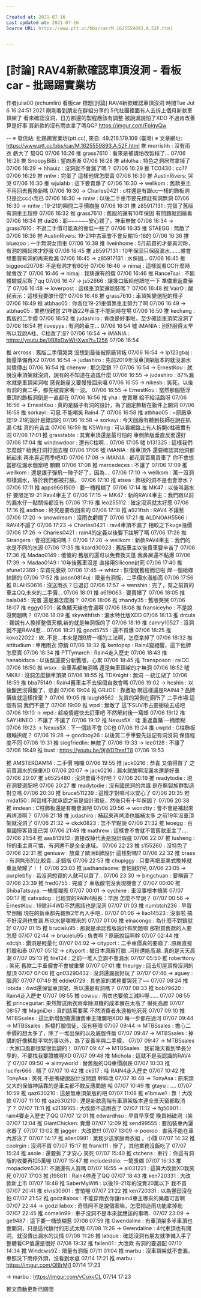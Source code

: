 ```yaml
---

Created at: 2021-07-16
Last updated at: 2021-07-16
Source URL: https://www.ptt.cc/bbs/car/M.1625559893.A.52F.html


---
```


# [討論] RAV4新款確認車頂沒洞 - 看板 car - 批踢踢實業坊


作者julia00 (echumlin)
看板car
標題\[討論\] RAV4新款確認車頂沒洞
時間Tue Jul 6 16:24:51 2021
剛剛看到朋友在群組分享的 5代社團裡面有人去拆上個月新款車頂架了 看來確認沒洞，日方那邊的製程應該有調整 被說漏說怕了XDD 不過肯改善算是好事 買新款的沒有雨衣拿了嗎QQ? <https://imgur.com/FplgyQw>

\-- ※ 發信站: 批踢踢實業坊(ptt.cc), 來自: 49.216.179.109 (臺灣) ※ 文章網址: <https://www.ptt.cc/bbs/car/M.1625559893.A.52F.html>
推 morrishh : 沒有雨衣 虧大了 幫QQ 07/06 16:26
推 grass7610 : 看來是被講怕改製程了... 07/06 16:26
推 SnoopyBiBi : 望向淅淅 07/06 16:28
推 ahlolha : 特色之洞居然拿掉了 07/06 16:29
→ hhauiz : 沒洞就不會漏了嗎？ 07/06 16:29
推 TC0430 : cc?? 07/06 16:29
推 nntw : 完蛋了 這樣他牌怎麼賣 07/06 16:30
推 AustinRivers: 哭哭 07/06 16:30
推 wjuiahb : 這下要賣爆了 07/06 16:30
→ wellkom : 舊款車主不用回去舊換新嗎 07/06 16:30
→ Charles0421 : c柱還是有跟cc一樣的飾板洞 只是比cc小而已 07/06 16:30
→ nntw : 以後二手車市要先標註有洞無洞 07/06 16:30
→ nntw : 19-21的瞬間二手價崩盤 07/06 16:31
推 z85917131 : 完蛋了舊版有洞車主超慘 07/06 16:32
推 grass7610 : 舊版的還有10年保固 有問題就回廠看 07/06 16:34
推 dai26 : 耶~~~~~~安心買了，神車無敵 07/06 16:34
→ grass7610 : 不過二手價可能真的會低一些了 07/06 16:35
推 STAEGG : 無敵了 07/06 16:36
推 AustinRivers: 19-21中古車會不會反輸15-18的 07/06 16:36
推 bluezoo : 一手無洞女用車 07/06 16:38
推 liveinhome : 5月前買的才是真河粉，有洞的開起來才舒服 07/06 16:45
推 z85917131 : 10年保固只保固漏水…….誰會想要買有洞的再來換漏 07/06 16:45
→ z85917131 : 水保固… 07/06 16:45
推 biggood20708: 不是有洞才有60分 07/06 16:46
→ nimaj : 這樣就看CC什麼時候會改了 07/06 16:46
→ nimaj : 我猜還有的撐 07/06 16:46
推 RanceTsai : 不能體驗威尼斯了qq 07/06 16:47
→ js52666 : 讓幾口飯給他牌吃一下 準備重返農藥了 07/06 16:48
→ loverpost : 這樣車頂架還能裝嗎？ 07/06 16:48
推 VairO : 酸民表示：這樣我要酸什麼? 07/06 16:48
推 grass7610 : 車頂架變選配的樣子 07/06 16:49
推 atbhao05 : 你各位19-21車價靠車主努力了啊 07/06 16:49
→ atbhao05 : 業務很難當 21年跟22年車主不能同時在場 07/06 16:50
推 kechang : 舊版的二手價 07/06 16:52
推 judashiro : 肯改是好事啦，至少確認車頂架沒洞了 07/06 16:54
推 iloveyys : 有洞的車主... 07/06 16:54
噓 iMANIA : 別舒服得太早 所以我說A柱、C柱改了沒? 07/06 16:54
→ iMANIA : <https://youtu.be/9B8xDwWHXws?t=1256> 07/06 16:54

推 arcross : 舊版二手價哭哭 沒想到最後被原廠背叛 07/06 16:54
→ lp123gbaj : 銷量準備再X2 07/06 16:54
→ judashiro : 先前2019年沒車頂架版本的就沒漏水災情傳出 07/06 16:54
推 chenyw : 那怎麼鎖 ?? 07/06 16:54
→ ErnestKou : 就說沒車頂架就沒洞，說有的不知道在造謠什麼 07/06 16:55
→ judashiro : 87%漏水就是車頂架洞啦 感覺銷量又要慢慢回來囉 07/06 16:55
→ nikesb : 笑死。以後有洞的賣二手，都先被買家嘴一波。 07/06 16:55
→ ErnestKou : 當然那個懸浮車頂的飾板洞倒是一直都在 07/06 16:56
推 yha : 會賣爆 給不給活路呀 07/06 16:56
→ ErnestKou : 真的是腦子有洞的設計，為了固定飾板在鈑件上開洞 07/06 16:58
推 sorkayi : 可惡 不能嘲笑 Rain4 了 07/06 16:58
推 atbhao05 : =原廠承認19-21的設計是錯誤的 07/06 16:58
→ sorkayi : 今天回廠有聽到技師在說在抓漏 C柱 真的有苦主 07/06 16:59
推 KSWang : 可以看網路上有人拆開c柱確實有洞 07/06 17:01
推 grasstable : 其實車頂還是最可怕的 車側飾版垂直反而還好 07/06 17:04
推 windowdoor : 還有C柱啊... 07/06 17:05
噓 b131325 : 這樣我們怎麼酸? 給我打洞打回去喔 07/06 17:06
噓 iMANIA : 除車頂外 還要確認其他洞都補起來 再來喜迎雨季吧XD 07/06 17:08
→ iMANIA : 都花買百萬買車了 你不會想當那位漏水個案吧 顆顆 07/06 17:08
推 mercedeces : 不讓了 07/06 17:09
推 wellkom : 還是讓子彈飛一陣子好了，因為.... 07/06 17:10
→ wellkom : 萬一沒洞照樣漏水，等於我們都被打臉。 07/06 17:10
推 atsea : 飾板的洞不是也會滲水？ 07/06 17:11
推 apps9661509 : 要一桶糨糊了 07/06 17:14
推 MK47 : 以後叫漏水仔 要限定19-21 Rav4車主了 07/06 17:15
→ MK47 : 新的RAV4車主：我們跟以前的漏水仔一點關係都沒有 07/06 17:16
推 leo255112 : 確定沒洞就太好惹 07/06 17:16
推 asdhse : 終究是要改回來的 07/06 17:18
推 a921fish : RAV4 不讓惹 07/06 17:20
→ snowdream : 沒雨衣虧爛了 07/06 17:21
推 ALDNOAH5566 : RAV4不讓了 07/06 17:23
→ Charles0421 : rav4車頂不漏了 相較之下kuga漲價 07/06 17:26
→ Charles0421 : rain4的定義以後要下註解了嗎 07/06 17:26
推 Strangers : 會招回補洞嗎？ 07/06 17:28
→ wellkom : 新款RAV4車主：我們的水是不同的水源 07/06 17:35
推 lizard30923 : 舊版車主以後賣車要辛苦了 07/06 17:36
推 Madao0149 : 傻傻的 舊版的還可以免費換天蓬 我鼻屎還不黏爆 07/06 17:39
→ Madao0149 : 10年後舊車沒差 直接用Silicone封死 07/06 17:40
推 afune12369 : 早買先衰欸 07/06 17:45
→ whizz : 恢復就舊程而已啦 焊一個給螺絲鎖的 07/06 17:52
推 jason0814uj : 限量有洞版，二手價水漲船高 07/06 17:56
推 BLAHS0616 : 沒送雨衣？已退訂 07/06 17:57
→ wenshin : 完了，幫之前買的車主QQ,未來的二手價... 07/06 18:01
推 a619063 : 要賣爆了 07/06 18:05
推 bala045 : 完蛋 還是漏怎麼辦？ 07/06 18:06
推 zhandy35 : 舊版哭哭 07/06 18:07
推 eggy0501 : 鯊魚鰭天線也會漏啊 07/06 18:08
推 fransiceyho : 不是說沒問題嗎？ 07/06 18:09
推 skywithfish : 漏水特仕版XDD 07/06 18:13
推 drcula : 聽說有人換掉整個天棚,新的就是無洞版的了 07/06 18:19
推 camry10527 : 沒洞就不是RAV4惹... 07/06 18:21
推 good5755 : 還不買爆 07/06 18:25
推 koko22022 : 欸..不是...本來是跟B牌一樣的工法啊，怎麼拿掉了 07/06 18:32
推 attitudium : 車用雨衣 滯銷 07/06 18:32
推 kentopsp : Rain4變絕響，這下他牌怎麼賣 07/06 18:34
推 PTTymarch : Rain4走入歷史 07/06 18:43
推 hanabidsca : 以後酸還要分新舊版，心累 07/06 18:45
推 Transposon : raiCC 07/06 18:50
推 wsxx : 全車系都無洞嗎 還是無車頂架的才無洞 07/06 18:52
噓 MKIU : 沒洞怎麼鎖車頂架 07/06 18:55
推 TDKnight : 無洞 一統江湖了 07/06 18:59
推 bba75149 : Rain4舊車主不去組個自救會嗎 07/06 19:02
→ hcshin : 以後酸民沒得酸了，悲劇 07/06 19:04
推 GRJOE : 靠邀勒 啊這樣還是RAIN4？品牌價值就這樣捨棄？ 07/06 19:05
推 laugh8562 : 先買的哭倒在廁所了 二手市場:這個有洞 我們不要了 07/06 19:09
推 wpd : 無敵了 這下SUV市占要衝破五成吧 07/06 19:10
→ wpd : 趁疫情趕快去訂車吧 不然解封後一窩蜂 07/06 19:12
推 SAYHINEO : 不讓了 不讓了 07/06 19:12
推 Nexus5X : 哇 重返農藥 一桶漿糊 07/06 19:23
→ Nexus5X : 下一個該不會 CC也 07/06 19:24
推 uwptd : C柱飾板跟輪拱呢？ 07/06 19:28
→ goodboy26 : 以後買二手車要先註記有洞沒洞 保值程度不同 07/06 19:31
推 siegfriedlin: 無敵了 07/06 19:33
→ lee0128 : 不讓了 07/06 19:49
推 bust : <https://youtu.be/9jWDTtesfT8> 07/06 19:53

推 AMSTERDAM14 : 二手價 嘣囉 07/06 19:55
推 jack0216 : 恭喜 又值得買了 之前買漏水的保重XD 07/06 20:07
→ jack0216 : 漏水就酸啊沒漏水還是好車 07/06 20:07
推 s6525480 : 沒洞會賣不好吧？ 07/06 20:19
推 readytodie : 現在洞要選配吧 07/06 20:27
推 readytodie : 沒有國民洞的共識 是在撕裂族群製造對立嗎 07/06 20:30
推 bruce511239 : 這樣才對嘛可以安心了 07/06 20:35
推 mida150 : 阿這樣不就承認之前是設計瑕疵，然後只有十年保固？ 07/06 20:38
推 imdean : C柱飾板還是有機會漏吧 07/06 20:56
→ wondtty : 會不會是補起來再烤漆啊？ 07/06 21:18
推 judashiro : 補起來再烤漆也腦補太多 之前19年沒車頂架就沒洞了 07/06 21:32
→ ckck0823 : 怎不早點說 07/06 21:32
推 leoegg : 百萬國慘客貨車已哭 07/06 21:49
推 mathrew : 這樣會不會就不管舊款車主了.... 07/06 21:54
推 aas813913 : 直接改掉代表是設計瑕疵 07/06 22:07
推 lusheng : 19的車主真可憐，有洞還不是全全速域。 07/06 22:23
推 s155260 : 沒特色了 07/06 22:31
推 geniusw : 放棄了歐洲B牌設計 這樣對嗎!? 07/06 22:32
推 brass : 有洞無形的比較貴...走錯版 07/06 22:53
推 chupiggy : 只要再把車美式換掉就重返榮耀了！！ 07/06 23:03
推 justhandsome: 會怕就好吼 07/06 23:05
→ purplebfly : 若沒洞想買的人就可以買了.. 07/06 23:30
→ bingchuan : 要稱霸了 07/06 23:39
推 fred0755 : 完蛋了 車版酸宅沒表現機會了 07/07 00:00
推 ShibaTatsuya: 一桶漿糊惹 07/07 00:01
→ cychine : 車沒事根本搞笑 07/07 00:17
推 catvsdog : 已經買的RAIN4船長：早說 怎麼不早說？ 07/07 00:56
→ ErnestKou : 19除非4WD不然應該也是沒洞 07/07 01:03
推 numbtch236 : 早買早倒楣 現在的新車都先觀察2年再入手吧.. 07/07 01:06
→ liao14523 : 沒事啦 搞不好沒洞也會漏 所以水是哪裡來的 07/07 01:06
推 elnacongo : 為什麼不對鎖就好 07/07 01:15
推 brucielu95 : 那就是承認舊版設計有問題嘛 那對買舊款的人要怎麼 07/07 02:44
→ brucielu95 : 負責啊？原廠說話啊幹 07/07 02:44
推 xdctjh : 鑽洞是輕量化 07/07 04:02
→ cityport : 二手車價真的要崩了..原廠直接打臉和泰 07/07 05:12
→ cityport : 被日本原廠打臉..河粉還能高潮..真的是天天高潮 07/07 05:13
推 fire124 : 之前一堆人立旗不會漏水 07/07 05:50
推 roberttony : 笑死 舊款二手車價會不會被重擊 07/07 07:01
推 theurgy : 回去切屋頂換沒洞的屋頂 07/07 07:06
推 gn03290432 : 沒洞還漏就好玩了 07/07 07:46
→ aguey : 腦洞? 07/07 07:49
推 eddie0729 : 其他家的業務要哭死了~~ 07/07 08:24
推 lobida : 4wd還保留車頂架，所以還是有洞嗎？ 07/07 08:33
推 bob79620 : Rain4走入歷史 07/07 08:55
推 cowuu : 雨衣也要偷工減料喔...... 07/07 08:55
推 princeguitar: 果然贈送雨衣雨傘除濕機的成本實在太高了 嚇死高層 07/07 08:57
推 MagniDei : 真的該罵要罵 不然消費者永遠被吃死死 07/07 09:10
推 MTBSsales : 這比新增配備還讓舊車主賭爛吧XDD 每一步都在過河 07/07 09:44
→ MTBSsales : 拆橋打臉信徒，沒有極限 07/07 09:44
→ MTBSsales : 擔心二手價的想太多了，除了一堆出保的以及底盤件斷 07/07 09:47
→ MTBSsales : 掉講的好像稀鬆平常的事以外，為了妥善率與二手價， 07/07 09:47
→ MTBSsales : 大家口風都很緊很低調的！ 07/07 09:47
→ MTBSsales : 我前幾天看到學長分享的，不要找我要證據喔XD 07/07 09:48
推 Michola : 這就不是我認識的RAV4了 07/07 09:50
→ allmyworld : 替舊版的QQ車價崩跌 07/07 10:33
推 lucifer666 : 穩了 07/07 10:42
推 ck517 : 哇 RAIN4走入歷史 07/07 10:42
推 TonyAsa : 笑死 不是嘴硬說設計沒問題 幹嘛改 07/07 10:48
→ TonyAsa : 原來頭又大的保值神話靠的是車主都不敢反應問題 哈 07/07 10:49
推 gtayu : .... 07/07 10:59
推 qaz630210 : 這是無車頂架版的吧 07/07 11:08
推 e1bmwe1 : 靠！大改款 07/07 11:10
推 qaz630210 : 還是新款高階有車頂架版本連全景天窗都取消了？ 07/07 11:11
推 s2139165 : 大改款不送雨衣了 07/07 11:12
→ fg50901 : rain4要走入歷史了QQ 07/07 12:01
推 edwardhsu : 早買早享受 晚買補破洞（笑 07/07 12:04
推 GiantChicken: 賣爆 07/07 12:09
推 send99555 : 要加裝車內灑水器了 07/07 13:02
推 jagger : 大改款!!! 07/07 13:09
→ pooroo : 害我不能在車內游泳了 07/07 14:17
推 allen0981 : 業務少送家庭雨衣組 。小賺 07/07 14:32
推 coolrgin : 沒洞不買 07/07 15:17
推 frank111 : 慘了，其他業務沒飯吃了 07/07 15:24
推 asole : 還要拆了才安心 笑死 07/07 15:40
推 ctchens : 車行：你這有洞版的收要再扣5萬喔 07/07 15:47
推 includestdio: 一筒漿糊 07/07 16:33
推 mopackm53637: 不潮還有人買嗎 07/07 16:55
→ ai031221 : 這算大改款XD我笑死 07/07 17:03
推 j198811 : Rain4停產了QQ 07/07 18:43
推 ken720331 : 大改款新上市 07/07 18:48
推 SaberMyWifi : 以後19-21年的沒賣20萬以下 我不買 07/07 20:41
推 elvis30901 : 會怕喔 07/07 21:22
推 ken720331 : 以為豐田沒在怕 07/07 21:52
推 godzillabox : 不能穿雨衣你讓rain4車主哪來的樂趣可言啊 07/07 22:44
→ godzillabox : 奇怪阿不是說個案嘛，怎麼把造雨功能拿掉勒 07/07 22:45
推 comelin99 : 車子沒洞不是本來就應該的事嗎.. 07/07 23:09
→ ge9487 : 這下要一桶漿糊惹 07/08 07:59
推 Gwendaline : 有車頂架多半車頂也會開洞，只是這代鎖付的形式太瞎 07/08 11:26
→ Gwendaline : 4代車頂也有開洞，就沒傳出漏水的災情 07/08 11:26
推 latique : 確認沒洞有朋友就準備入手了 整體看CP值還是很好 07/08 19:32
推 fallen01 : 大改款 有洞的要選配 07/10 14:34
推 Windcws9Z : 限量有洞版 07/11 01:04
推 marbu : 沒車頂架就不會漏，車照洗下雨停外頭，沒看到水痕 07/14 17:21
推 marbu : <https://imgur.com/QlBrMj1> 07/14 17:23

→ marbu : <https://imgur.com/vCuxvCL> 07/14 17:23

推文自動更新已關閉

